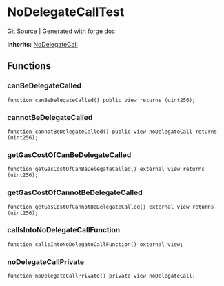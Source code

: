 # NoDelegateCallTest
[Git Source](https://github.com/Uniswap/v4-core/blob/1141642f8ba4665a50660886a8a8401526677045/src/test/NoDelegateCallTest.sol)
| Generated with [forge doc](https://book.getfoundry.sh/reference/forge/forge-doc)

**Inherits:**
[NoDelegateCall](contracts/v4/reference/core/NoDelegateCall.md)


## Functions
### canBeDelegateCalled


```solidity
function canBeDelegateCalled() public view returns (uint256);
```

### cannotBeDelegateCalled


```solidity
function cannotBeDelegateCalled() public view noDelegateCall returns (uint256);
```

### getGasCostOfCanBeDelegateCalled


```solidity
function getGasCostOfCanBeDelegateCalled() external view returns (uint256);
```

### getGasCostOfCannotBeDelegateCalled


```solidity
function getGasCostOfCannotBeDelegateCalled() external view returns (uint256);
```

### callsIntoNoDelegateCallFunction


```solidity
function callsIntoNoDelegateCallFunction() external view;
```

### noDelegateCallPrivate


```solidity
function noDelegateCallPrivate() private view noDelegateCall;
```


